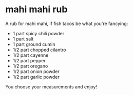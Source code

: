 mahi mahi rub
==============

A rub for mahi mahi, if fish tacos be what you're fancying:

* 1 part spicy chili powder
* 1 part salt
* 1 part ground cumin
* 1/2 part chopped cilantro
* 1/2 part cayenne
* 1/2 part pepper
* 1/2 part oregano
* 1/2 part onion powder
* 1/2 part garlic powder

You choose your measurements and enjoy!
